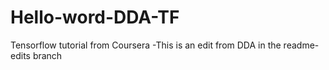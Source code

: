 # Hello-word-DDA-TF
Tensorflow tutorial from Coursera 
-This is an edit from DDA in the readme-edits branch
